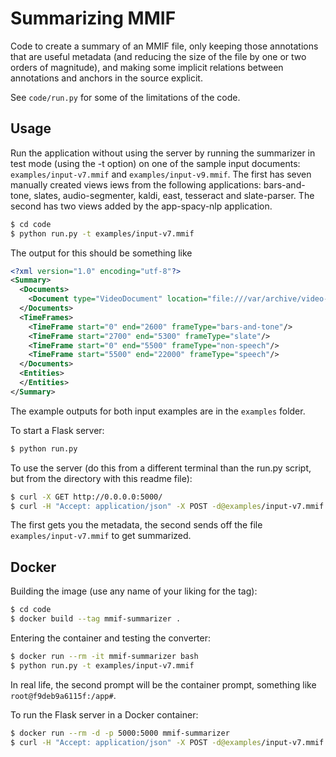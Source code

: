# Summarizing MMIF

Code to create a summary of an MMIF file, only keeping those annotations that are useful metadata (and reducing the size of the file by one or two orders of magnitude), and making some implicit relations between annotations and anchors in the source explicit.

See `code/run.py` for some of the limitations of the code.



## Usage

Run the application without using the server by running the summarizer in test mode (using the -t option) on one of the sample input documents: `examples/input-v7.mmif` and `examples/input-v9.mmif`. The first has seven manually created views iews from the following applications: bars-and-tone, slates, audio-segmenter, kaldi, east, tesseract and slate-parser. The second has two views added by the app-spacy-nlp application.

```bash
$ cd code
$ python run.py -t examples/input-v7.mmif
```

The output for this should be something like

```xml
<?xml version="1.0" encoding="utf-8"?>
<Summary>
  <Documents>
    <Document type="VideoDocument" location="file:///var/archive/video-002.mp4"/>
  </Documents>
  <TimeFrames>
    <TimeFrame start="0" end="2600" frameType="bars-and-tone"/>
    <TimeFrame start="2700" end="5300" frameType="slate"/>
    <TimeFrame start="0" end="5500" frameType="non-speech"/>
    <TimeFrame start="5500" end="22000" frameType="speech"/>
  </Documents>
  <Entities>
  </Entities>
</Summary>
```

The example outputs for both input examples are in the `examples` folder.

To start a Flask server:

```bash
$ python run.py
```

To use the server (do this from a different terminal than the run.py script, but from the directory with this readme file):

```bash
$ curl -X GET http://0.0.0.0:5000/
$ curl -H "Accept: application/json" -X POST -d@examples/input-v7.mmif http://0.0.0.0:5000/
```

The first gets you the metadata, the second sends off the file `examples/input-v7.mmif` to get summarized.



## Docker

Building the image (use any name of your liking for the tag):

```bash
$ cd code
$ docker build --tag mmif-summarizer .
```

Entering the container and testing the converter:

```bash
$ docker run --rm -it mmif-summarizer bash
$ python run.py -t examples/input-v7.mmif
```

 In real life, the second prompt will be the container prompt, something like `root@f9deb9a6115f:/app#`.

To run the Flask server in a Docker container:

```bash
$ docker run --rm -d -p 5000:5000 mmif-summarizer
$ curl -H "Accept: application/json" -X POST -d@examples/input-v7.mmif http://0.0.0.0:5000/
```

